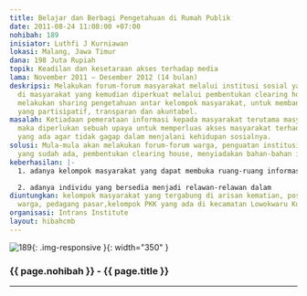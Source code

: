 ```yaml
---
title: Belajar dan Berbagi Pengetahuan di Rumah Publik
date: 2011-08-24 11:08:00 +07:00
nohibah: 189
inisiator: Luthfi J Kurniawan
lokasi: Malang, Jawa Timur
dana: 198 Juta Rupiah
topik: Keadilan dan kesetaraan akses terhadap media
lama: November 2011 – Desember 2012 (14 bulan)
deskripsi: Melakukan forum-forum masyarakat melalui institusi sosial yang sudah ada
  di masyarakat yang kemudian diperkuat melalui pembentukan clearing house yang berfungsi
  melakukan sharing pengetahuan antar kelompok masyarakat, untuk membangun budaya
  yang partisipatif, transparan dan akuntabel.
masalah: Ketiadaan pemerataan informasi kepada masyarakat terutama masyarakat miskin,
  maka diperlukan sebuah upaya untuk memperluas akses masyarakat terhadap informasi
  yang ada agar tidak gagap dalam menjalani kehidupan sosialnya.
solusi: Mula-mula akan melakukan forum-forum warga, penguatan institusi masyarakat
  yang sudah ada, pembentukan clearing house, menyiadakan bahan-bahan informasi.
keberhasilan: |-
  1. adanya kelompok masyarakat yang dapat membuka ruang-ruang informasi tentang kebijakan publik

  2. adanya individu yang bersedia menjadi relawan-relawan dalam
diuntungkan: kelompok masyarakat yang tergabung di arisan kematian, pos yandu, arisan
  warga, pedagang pasar,kelompok PKK yang ada di kecamatan Lowokwaru Kota Malang
organisasi: Intrans Institute
layout: hibahcmb
---
```


![189](/static/img/hibahcmb/189.png){: .img-responsive }{: width="350" }

### {{ page.nohibah }} - {{ page.title }}

---
